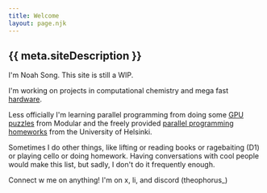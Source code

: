 ```yaml
---
title: Welcome
layout: page.njk
---
```


## {{ meta.siteDescription }}

I'm Noah Song. This site is still a WIP.

I'm working on projects in computational chemistry and mega fast [hardware](https://www.greatsky.ai/).

Less officially I'm learning parallel programming from doing some [GPU puzzles](https://puzzles.modular.com/introduction.html) from Modular and the freely provided [parallel programming homeworks](https://ppc-exercises.cs.aalto.fi/courses) from the University of Helsinki. 

Sometimes I do other things, like lifting or reading books or ragebaiting (D1) or playing cello or doing homework. Having conversations with cool people would make this list, but sadly, I don't do it frequently enough. 

Connect w me on anything! I'm on x, li, and discord (theophorus_)
